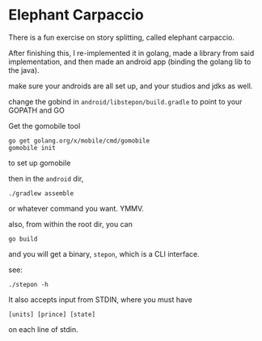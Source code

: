 # Elephant Carpaccio

There is a fun exercise on story splitting, called elephant carpaccio.

After finishing this, I re-implemented it in golang, made a library
from said implementation, and then made an android app (binding 
the golang lib to the java).

make sure your androids are all set up, and your studios and jdks as
well.

change the gobind in `android/libstepon/build.gradle` to point to
your GOPATH and GO

Get the gomobile tool

    go get golang.org/x/mobile/cmd/gomobile
    gomobile init

to set up gomobile

then in the `android` dir,

    ./gradlew assemble

or whatever command you want.  YMMV.

also, from within the root dir, you can

    go build

and you will get a binary, `stepon`, which is a CLI interface.

see:

    ./stepon -h

It also accepts input from STDIN, where you must have

    [units] [prince] [state]

on each line of stdin.
